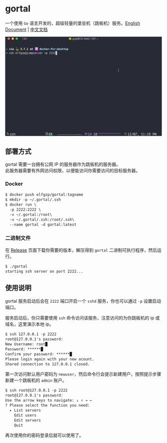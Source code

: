 # gortal 

一个使用 `Go` 语言开发的，超级轻量的堡垒机（跳板机）服务。[English Document](./README.md) | [中文文档](./doc/README_CN)

![gortal](./gortal.gif)

## 部署方式

gortal 需要一台拥有公网 IP 的服务器作为跳板机的服务器。  
此服务器需要有外网访问权限，以便能访问你需要访问的目标服务器。  

### Docker

```shell
$ docker push elfgzp/gortal:tagname
$ mkdir -p ~/.gortal/.ssh
$ docker run \
  -p 2222:2222 \
  -v ~/.gortal:/root\
  -v ~/.gortal/.ssh:/root/.ssh\
  --name gortal -d gortal:latest
```

### 二进制文件

在 [Release](https://github.com/TNK-Studio/gortal/releases) 页面下载你需要的版本，解压得到 `gortal` 二进制可执行程序，然后运行。  

```shell
$ ./gortal
starting ssh server on port 2222...
```

## 使用说明  

gortal 服务启动后会在 `2222` 端口开启一个 `sshd` 服务，你也可以通过 `-p` 设置启动端口。  

服务启动后，你只需要使用 `ssh` 命令访问该服务，注意访问的为你跳板机的 ip 或域名，这里演示本地 ip。  

```shell
$ ssh 127.0.0.1 -p 2222
root@127.0.0.1's password:
New Username: root█
Password: ******█
Confirm your password: ******█
Please login again with your new acount.
Shared connection to 127.0.0.1 closed.
```

第一次访问默认用户密码为 `newuser`，然后命令行会提示新建用户，按照提示步骤新建一个跳板机的 `admin` 账户。  

```shell
$ ssh root@127.0.0.1 -p 2222
root@127.0.0.1's password:
Use the arrow keys to navigate: ↓ ↑ → ←
? Please select the function you need:
  ▸ List servers
    Edit users
    Edit servers
    Quit
```

再次使用你的密码登录后就可以使用了。  

